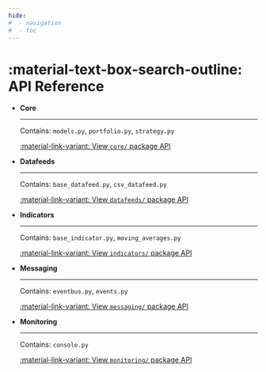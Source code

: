 ```yaml
---
hide:
#  - navigation
#  - toc
---
```


# :material-text-box-search-outline: **API** Reference

<div class="grid cards" markdown>


-   __Core__&nbsp;&nbsp;

    ---

    Contains: `models.py`, `portfolio.py`, `strategy.py`


    [:material-link-variant: View `core/` package API](core/models.md)

-   __Datafeeds__&nbsp;&nbsp;

    ---

    Contains: `base_datafeed.py`, `csv_datafeed.py`


    [:material-link-variant: View `datafeeds/` package API](datafeeds/base_datafeed.md)

-   __Indicators__&nbsp;&nbsp;

    ---

    Contains: `base_indicator.py`, `moving_averages.py`


    [:material-link-variant: View `indicators/` package API](indicators/base_indicator.md)

-   __Messaging__&nbsp;&nbsp;

    ---

    Contains: `eventbus.py`, `events.py`


    [:material-link-variant: View `messaging/` package API](messaging/eventbus.md)

-   __Monitoring__&nbsp;&nbsp;

    ---

    Contains: `console.py`


    [:material-link-variant: View `monitoring/` package API](monitoring/console.md)

</div>
